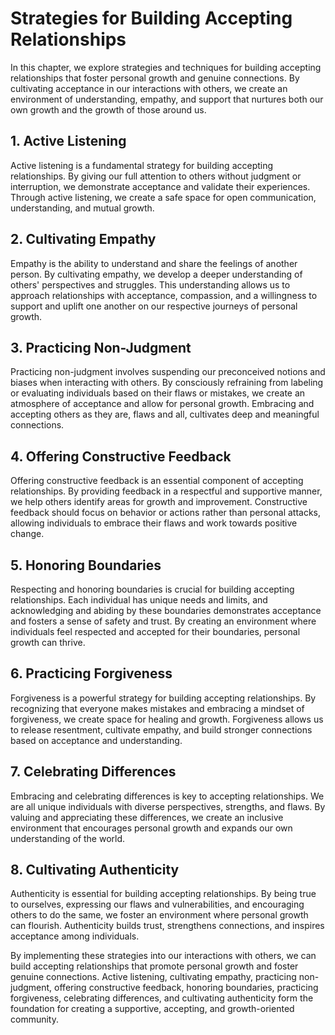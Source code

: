 Strategies for Building Accepting Relationships
========================================================

In this chapter, we explore strategies and techniques for building accepting relationships that foster personal growth and genuine connections. By cultivating acceptance in our interactions with others, we create an environment of understanding, empathy, and support that nurtures both our own growth and the growth of those around us.

**1. Active Listening**
-----------------------

Active listening is a fundamental strategy for building accepting relationships. By giving our full attention to others without judgment or interruption, we demonstrate acceptance and validate their experiences. Through active listening, we create a safe space for open communication, understanding, and mutual growth.

**2. Cultivating Empathy**
--------------------------

Empathy is the ability to understand and share the feelings of another person. By cultivating empathy, we develop a deeper understanding of others' perspectives and struggles. This understanding allows us to approach relationships with acceptance, compassion, and a willingness to support and uplift one another on our respective journeys of personal growth.

**3. Practicing Non-Judgment**
------------------------------

Practicing non-judgment involves suspending our preconceived notions and biases when interacting with others. By consciously refraining from labeling or evaluating individuals based on their flaws or mistakes, we create an atmosphere of acceptance and allow for personal growth. Embracing and accepting others as they are, flaws and all, cultivates deep and meaningful connections.

**4. Offering Constructive Feedback**
-------------------------------------

Offering constructive feedback is an essential component of accepting relationships. By providing feedback in a respectful and supportive manner, we help others identify areas for growth and improvement. Constructive feedback should focus on behavior or actions rather than personal attacks, allowing individuals to embrace their flaws and work towards positive change.

**5. Honoring Boundaries**
--------------------------

Respecting and honoring boundaries is crucial for building accepting relationships. Each individual has unique needs and limits, and acknowledging and abiding by these boundaries demonstrates acceptance and fosters a sense of safety and trust. By creating an environment where individuals feel respected and accepted for their boundaries, personal growth can thrive.

**6. Practicing Forgiveness**
-----------------------------

Forgiveness is a powerful strategy for building accepting relationships. By recognizing that everyone makes mistakes and embracing a mindset of forgiveness, we create space for healing and growth. Forgiveness allows us to release resentment, cultivate empathy, and build stronger connections based on acceptance and understanding.

**7. Celebrating Differences**
------------------------------

Embracing and celebrating differences is key to accepting relationships. We are all unique individuals with diverse perspectives, strengths, and flaws. By valuing and appreciating these differences, we create an inclusive environment that encourages personal growth and expands our own understanding of the world.

**8. Cultivating Authenticity**
-------------------------------

Authenticity is essential for building accepting relationships. By being true to ourselves, expressing our flaws and vulnerabilities, and encouraging others to do the same, we foster an environment where personal growth can flourish. Authenticity builds trust, strengthens connections, and inspires acceptance among individuals.

By implementing these strategies into our interactions with others, we can build accepting relationships that promote personal growth and foster genuine connections. Active listening, cultivating empathy, practicing non-judgment, offering constructive feedback, honoring boundaries, practicing forgiveness, celebrating differences, and cultivating authenticity form the foundation for creating a supportive, accepting, and growth-oriented community.
